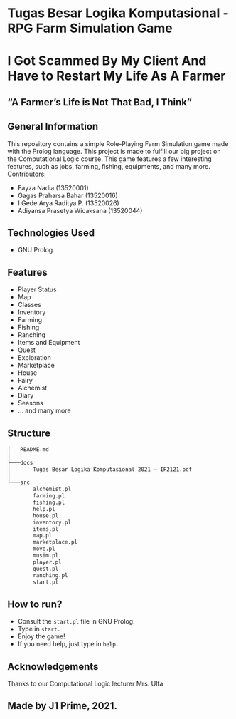 # Tugas Besar Logika Komputasional - RPG Farm Simulation Game
# I Got Scammed By My Client And Have to Restart My Life As A Farmer
## “A Farmer’s Life is Not That Bad, I Think”


## General Information
This repository contains a simple Role-Playing Farm Simulation game made with the Prolog language. This project is made to fulfill our big project on the Computational Logic course. This game features a few interesting features, such as jobs, farming, fishing, equipments, and many more. <br>
Contributors:
- Fayza Nadia (13520001)
- Gagas Praharsa Bahar (13520016)
- I Gede Arya Raditya P. (13520026)
- Adiyansa Prasetya Wicaksana (13520044)


## Technologies Used
- GNU Prolog

## Features
- Player Status
- Map
- Classes
- Inventory
- Farming
- Fishing
- Ranching
- Items and Equipment
- Quest
- Exploration
- Marketplace
- House
- Fairy
- Alchemist
- Diary
- Seasons
- ... and many more

## Structure
```bash
│   README.md
│
├───docs
│       Tugas Besar Logika Komputasional 2021 – IF2121.pdf
│
└───src
        alchemist.pl
        farming.pl
        fishing.pl
        help.pl
        house.pl
        inventory.pl
        items.pl
        map.pl
        marketplace.pl
        move.pl
        musim.pl
        player.pl
        quest.pl
        ranching.pl
        start.pl
 ```
 
 ## How to run?
 - Consult the `start.pl` file in GNU Prolog.
 - Type in `start.`
 - Enjoy the game!
 - If you need help, just type in `help.`

## Acknowledgements
Thanks to our Computational Logic lecturer Mrs. Ulfa

## Made by J1 Prime, 2021.
